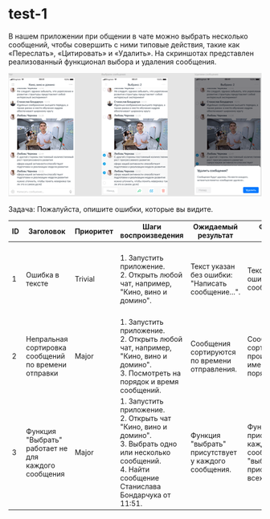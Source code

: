 # test-1
В нашем приложении при общении в чате можно выбрать несколько сообщений, чтобы совершить с ними типовые действия, такие как «Переслать», «Цитировать» и «Удалить». На скриншотах представлен реализованный функционал выбора и удаления сообщения.

![alt text](images/Рисунок1.png)

Задача:
Пожалуйста, опишите ошибки, которые вы видите.


| ID | Заголовок | Приоритет | Шаги воспроизведения | Ожидаемый результат | Фактический результат | Доп. материалы | 
| ------------- | ------------- | ------------- | ------------- | ------------- | ------------- | ------------- |
| 1 | Ошибка в тексте | Trivial  | 1. Запустить приложение. <br> 2. Открыть любой чат, например, "Кино, вино и домино". | Текст указан без ошибки: "Написать сообщение...". | Текст указан с ошибкой: "Написать сообшение...". | ![alt text](images/image3.png) |
| 2 | Непральная сортировка сообщений по времени отправки | Major | 1. Запустить приложение. <br> 2. Открыть любой чат, например, "Кино, вино и домино". <br> 3. Посмотреть на порядок и время сообщений. | Сообщения сортируются по времени отправления. | Сообщения сортируются произвольно и не имеют четкого порядка. | ![alt text](images/Рисунок2.png) |
| 3 | Функция "Выбрать" работает не для каждого сообщения |Major|1. Запустить приложение.<br>2. Открыть чат "Кино, вино и домино".<br>3. Выбрать одно или несколько сообщений.<br>4. Найти сообщение Станислава Бондарчука от 11:51.|Функция "выбрать" присутствует у каждого сообщения.|Функция "выбрать" присутствует у каждого сообщения.Функция "выбрать" присутствует не для всех сообщений.|![alt text](images/Рисунок3.png)